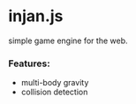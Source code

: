 # injan.js
simple game engine for the web.

### Features:
  - multi-body gravity
  - collision detection
